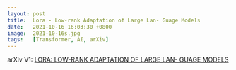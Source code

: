 ```yaml
---
layout: post
title:  Lora - Low-rank Adaptation of Large Lan- Guage Models
date:   2021-10-16 16:03:30 +0800
image:  2021-10-16s.jpg
tags:   [Transformer, AI, arXiv]
---
```


arXiv V1: [LORA: LOW-RANK ADAPTATION OF LARGE LAN- GUAGE MODELS](https://arxiv.org/pdf/2106.09685.pdf)